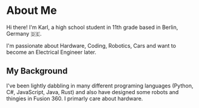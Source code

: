 # About Me

Hi there! I'm Karl, a high school student in 11th grade based in Berlin, Germany 🇩🇪.

I'm passionate about Hardware, Coding, Robotics, Cars and want to become an Electrical Engineer later.

## My Background

I've been lightly dabbling in many different programing languages (Python, C#, JavaScript, Java, Rust) and also have designed some robots and thingies in Fusion 360. I primarly care about hardware.
